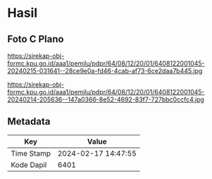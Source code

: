 # Hasil

## Foto C Plano

https://sirekap-obj-formc.kpu.go.id/aaa1/pemilu/pdpr/64/08/12/20/01/6408122001045-20240215-031641--28ce9e0a-fd46-4cab-af73-6ce2daa7b445.jpg

https://sirekap-obj-formc.kpu.go.id/aaa1/pemilu/pdpr/64/08/12/20/01/6408122001045-20240214-205636--147a0366-8e52-4692-83f7-727bbc0ccfc4.jpg


## Metadata

| Key        | Value               |
| ---------- | ------------------- |
| Time Stamp | 2024-02-17 14:47:55 |
| Kode Dapil | 6401                |



